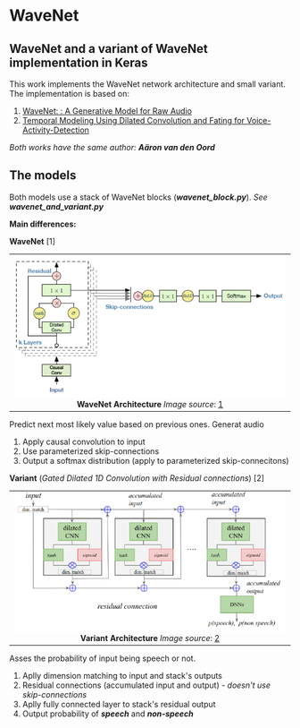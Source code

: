 # WaveNet
## WaveNet and a variant of WaveNet implementation in Keras
This work implements the WaveNet network architecture and small variant. The implementation is based on:
1. [WaveNet: : A Generative Model for Raw Audio](https://arxiv.org/pdf/1609.03499.pdf)
2. [Temporal Modeling Using Dilated Convolution and Fating for Voice-Activity-Detection](https://ai.google/research/pubs/pub47212)

_Both works have the same author: **_Aäron van den Oord_**_

## The models
Both models use a stack of WaveNet blocks (_**wavenet_block.py**_). _See **wavenet_and_variant.py**_

**Main differences:**

**WaveNet** [1]

| |
|:-------------------------:|
|<img width="500" src="./images/wavenet.PNG"> **WaveNet Architecture** _Image source_: [1](https://arxiv.org/pdf/1609.03499.pdf)|

Predict next most likely value based on previous ones. Generat audio

1. Apply causal convolution to input
2. Use parameterized skip-connections
3. Output a softmax distribution (apply to parameterized skip-connecitons)

**Variant** (_Gated Dilated 1D Convolution with Residual connections_) [2]

| |
|:-------------------------:|
|<img width="500" src="./images/variant.PNG"> **Variant Architecture** _Image source_: [2](https://ai.google/research/pubs/pub47212)|

Asses the probability of input being speech or not.

1. Aplly dimension matching to input and stack's outputs
2. Residual connections (accumulated input and output) - _doesn't use skip-connections_
4. Aplly fully connected layer to stack's residual output
3. Output probability of **_speech_** and **_non-speech_**
